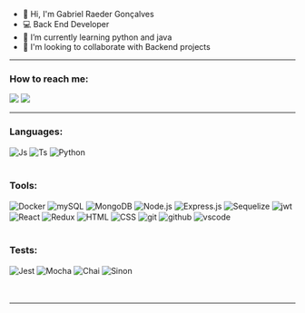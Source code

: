 - 👋 Hi, I'm Gabriel Raeder Gonçalves
- 💻 Back End Developer
- 🔭 I’m currently learning python and java
- 🤝 I'm looking to collaborate with Backend projects


<hr/>
<div>
  <h3>How to reach me:</h3>
  <a href = "mailto:gabrielraeder@outlook.com.br"><img src="https://img.shields.io/badge/Microsoft_Outlook-0078D4?style=for-the-badge&logo=microsoft-outlook&logoColor=white" target="_blank"></a>
  <a href="https://www.linkedin.com/in/gabrielraedergoncalves/" target="_blank"><img src="https://img.shields.io/badge/-LinkedIn-%230077B5?style=for-the-badge&logo=linkedin&logoColor=white" target="_blank"></a> 
</div>

 <hr/>

 <div style="display: inline_block">
  <h3>Languages:</h3>
  <img align="center" alt="Js" src="https://img.shields.io/badge/JavaScript-F7DF1E?style=for-the-badge&logo=javascript&logoColor=black">
  <img align="center" alt="Ts" src="https://img.shields.io/badge/typescript-%23007ACC.svg?style=for-the-badge&logo=typescript&logoColor=white">
  <img align="center" alt="Python" src="https://img.shields.io/badge/python-3670A0?style=for-the-badge&logo=python&logoColor=ffdd54">
  <br/>
  <br/>
  <h3>Tools:</h3>
  <img align="center" alt="Docker" src="https://img.shields.io/badge/docker-%230db7ed.svg?style=for-the-badge&logo=docker&logoColor=white">
  <img align="center" alt="mySQL" src="https://img.shields.io/badge/MySQL-00000F?style=for-the-badge&logo=mysql&logoColor=white">
  <img align="center" alt="MongoDB" src="https://img.shields.io/badge/MongoDB-%234ea94b.svg?style=for-the-badge&logo=mongodb&logoColor=white">
  <img align="center" alt="Node.js" src="https://img.shields.io/badge/Node.js-43853D?style=for-the-badge&logo=node.js&logoColor=white">
  <img align="center" alt="Express.js" src="https://img.shields.io/badge/express.js-%23404d59.svg?style=for-the-badge&logo=express&logoColor=%2361DAFB">
  <img align="center" alt="Sequelize" src="https://img.shields.io/badge/Sequelize-52B0E7?style=for-the-badge&logo=Sequelize&logoColor=white">
  <img align="center" alt="jwt" src="https://img.shields.io/badge/JWT-black?style=for-the-badge&logo=JSON%20web%20tokens"><br/>
  <img align="center" alt="React" src="https://img.shields.io/badge/React-20232A?style=for-the-badge&logo=react&logoColor=61DAFB">
  <img align="center" alt="Redux" src="https://img.shields.io/badge/Redux-593D88?style=for-the-badge&logo=redux&logoColor=white">
  <img align="center" alt="HTML" src="https://img.shields.io/badge/HTML5-E34F26?style=for-the-badge&logo=html5&logoColor=white">
  <img align="center" alt="CSS" src="https://img.shields.io/badge/CSS3-1572B6?style=for-the-badge&logo=css3&logoColor=white">
  <img align="center" alt="git" src="https://img.shields.io/badge/git-%23F05033.svg?style=for-the-badge&logo=git&logoColor=white">
  <img align="center" alt="github" src="https://img.shields.io/badge/github-%23121011.svg?style=for-the-badge&logo=github&logoColor=white">
  <img align="center" alt="vscode" src="https://img.shields.io/badge/Visual%20Studio%20Code-0078d7.svg?style=for-the-badge&logo=visual-studio-code&logoColor=white">
  <br/>
  <br/>
  <h3>Tests:</h3>
  <img align="center" alt="Jest" src="https://img.shields.io/badge/-jest-%23C21325?style=for-the-badge&logo=jest&logoColor=white">
  <img align="center" alt="Mocha" src="https://img.shields.io/badge/-mocha-%238D6748?style=for-the-badge&logo=mocha&logoColor=white">
  <img align="center" alt="Chai" src="https://img.shields.io/badge/chai.js-323330?style=for-the-badge&logo=chai&logoColor=red">
  <img align="center" alt="Sinon" src="https://img.shields.io/badge/sinon.js-323330?style=for-the-badge&logo=sinon">
  <br/>
  <br/>  
</div>

 <br/>
 <hr/>
